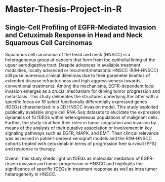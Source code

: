 # Master-Thesis-Project-in-R
## Single-Cell Profiling of EGFR-Mediated Invasion and Cetuximab Response in Head and Neck Squamous Cell Carcinomas

Squamous cell carcinoma of the head and neck (HNSCC) is a heterogeneous group of cancers that form from the epithelial lining of the upper aerodigestive tract. Despite advances in available treatment modalities, locally advanced or recurrent/metastatic HNSCC (R/M-HNSCC) still pose numerous clinical dilemmas due to their parameter kinetics of extended disease refractoriness and high aggressiveness towards conventional treatments. Among the mechanisms, EGFR-dependent local invasion emerges as a crucial mechanism for driving tumor progression and metastasis.  This study delineates the structures underlying the latter with a specific focus on 16 select functionally differentially expressed genes (fDEGs) characterized in a 3D HNSCC invasion model. This study exploited publically available single cell RNA-Seq datasets to elucidate the expression dynamics of 16 fDEGs within heterogeneous populations of malignant cells. Further, the study stratified their roles in tumor adaptation and invasion by means of the analysis of their putative association or involvement in key signaling pathways such as EGFR, MAPK, and EMT. Their clinical relevance was assessed in patient-derived xenograft models and the R/M-HNSCC cohorts treated with cetuximab in terms of progression free survival (PFS) and response to therapy. 

Overall, this study sheds light on fDEGs as molecular mediators of EGFR-driven invasion and tumor progression in HNSCC and highlights the significance of specific fDEGs in treatment response as well as intra tumor heterogeneity in HNSCC.
